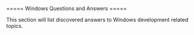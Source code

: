 ===== Windows Questions and Answers =====

This section will list discovered answers to Windows development related topics.